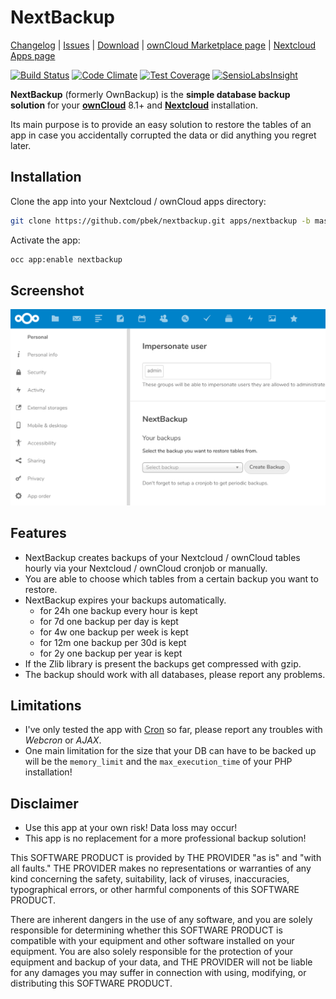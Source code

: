 # NextBackup

[Changelog](https://github.com/pbek/nextbackup/blob/develop/CHANGELOG.md) | 
[Issues](https://github.com/pbek/nextbackup/issues) | 
[Download](https://github.com/pbek/nextbackup/releases) |
[ownCloud Marketplace page](https://marketplace.owncloud.com/apps/nextbackup) |
[Nextcloud Apps page](https://apps.nextcloud.com/apps/nextbackup)

[![Build Status](https://travis-ci.org/pbek/nextbackup.svg?branch=develop)](https://travis-ci.org/pbek/nextbackup)
[![Code Climate](https://codeclimate.com/github/pbek/nextbackup/badges/gpa.svg)](https://codeclimate.com/github/pbek/nextbackup)
[![Test Coverage](https://codeclimate.com/github/pbek/nextbackup/badges/coverage.svg)](https://codeclimate.com/github/pbek/nextbackup/coverage)
[![SensioLabsInsight](https://insight.sensiolabs.com/projects/04f33cd9-67b9-4a88-92d0-0c98944d1a8f/mini.png)](https://insight.sensiolabs.com/projects/04f33cd9-67b9-4a88-92d0-0c98944d1a8f)


**NextBackup** (formerly OwnBackup) is the **simple database backup solution** for your **[ownCloud](http://www.owncloud.org/)** 8.1+
and **[Nextcloud](http://www.nextcloud.com/)** installation.

Its main purpose is to provide an easy solution to restore the tables of an app in case you accidentally corrupted the data or did anything you regret later.  

## Installation

Clone the app into your Nextcloud / ownCloud apps directory:

```bash
git clone https://github.com/pbek/nextbackup.git apps/nextbackup -b master
```

Activate the app:

```bash
occ app:enable nextbackup
```

## Screenshot
![Screenhot](screenshot.png)

## Features

- NextBackup creates backups of your Nextcloud / ownCloud tables hourly via your Nextcloud / ownCloud cronjob or manually.
- You are able to choose which tables from a certain backup you want to restore.
- NextBackup expires your backups automatically.
    - for 24h one backup every hour is kept
    - for 7d one backup per day is kept
    - for 4w one backup per week is kept
    - for 12m one backup per 30d is kept
    - for 2y one backup per year is kept
- If the Zlib library is present the backups get compressed with gzip.
- The backup should work with all databases, please report any problems. 

## Limitations

- I've only tested the app with [Cron](https://docs.nextcloud.com/server/stable/admin_manual/configuration_server/background_jobs_configuration.html#cron) so far, please report any troubles with *Webcron* or *AJAX*.
- One main limitation for the size that your DB can have to be backed up will be the `memory_limit` and the `max_execution_time` of your PHP installation!

## Disclaimer

- Use this app at your own risk! Data loss may occur!
- This app is no replacement for a more professional backup solution!

This SOFTWARE PRODUCT is provided by THE PROVIDER "as is" and "with all faults." THE PROVIDER makes no representations or warranties of any kind concerning the safety, suitability, lack of viruses, inaccuracies, typographical errors, or other harmful components of this SOFTWARE PRODUCT. 

There are inherent dangers in the use of any software, and you are solely responsible for determining whether this SOFTWARE PRODUCT is compatible with your equipment and other software installed on your equipment. You are also solely responsible for the protection of your equipment and backup of your data, and THE PROVIDER will not be liable for any damages you may suffer in connection with using, modifying, or distributing this SOFTWARE PRODUCT.
